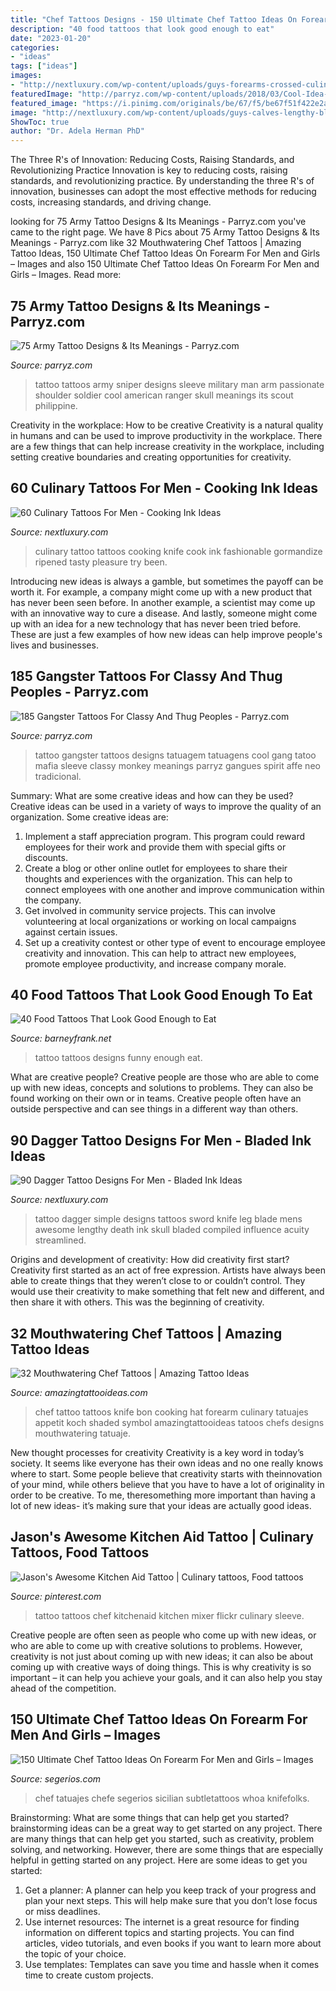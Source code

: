 ```yaml
---
title: "Chef Tattoos Designs - 150 Ultimate Chef Tattoo Ideas On Forearm For Men And Girls – Images"
description: "40 food tattoos that look good enough to eat"
date: "2023-01-20"
categories:
- "ideas"
tags: ["ideas"]
images:
- "http://nextluxury.com/wp-content/uploads/guys-forearms-crossed-culinary-tool-tattoo.jpg"
featuredImage: "http://parryz.com/wp-content/uploads/2018/03/Cool-Idea-Of-Army-Tattoo-For-Male-Arm.jpg"
featured_image: "https://i.pinimg.com/originals/be/67/f5/be67f51f422e2ad11718725daea0946a.jpg"
image: "http://nextluxury.com/wp-content/uploads/guys-calves-lengthy-blade-dagger-tattoo.jpg"
ShowToc: true
author: "Dr. Adela Herman PhD"
---
```



The Three R's of Innovation: Reducing Costs, Raising Standards, and Revolutionizing Practice
Innovation is key to reducing costs, raising standards, and revolutionizing practice. By understanding the three R's of innovation, businesses can adopt the most effective methods for reducing costs, increasing standards, and driving change.

	

		
looking for 75 Army Tattoo Designs &amp; Its Meanings - Parryz.com you've came to the right page. We have 8 Pics about 75 Army Tattoo Designs &amp; Its Meanings - Parryz.com like 32 Mouthwatering Chef Tattoos | Amazing Tattoo Ideas, 150 Ultimate Chef Tattoo Ideas On Forearm For Men and Girls – Images and also 150 Ultimate Chef Tattoo Ideas On Forearm For Men and Girls – Images. Read more:
		
    
## 75 Army Tattoo Designs &amp; Its Meanings - Parryz.com

<img loading=lazy src="http://parryz.com/wp-content/uploads/2018/03/Cool-Idea-Of-Army-Tattoo-For-Male-Arm.jpg" onerror="this.onerror=null;this.src='https://tse3.mm.bing.net/th?id=OIP.TxEm2ceA-1mzpyIq31HQEwHaHa&amp;pid=15.1';" alt="75 Army Tattoo Designs &amp; Its Meanings - Parryz.com">

_Source: parryz.com_

>tattoo tattoos army sniper designs sleeve military man arm passionate shoulder soldier cool american ranger skull meanings its scout philippine. 

	

Creativity in the workplace: How to be creative
Creativity is a natural quality in humans and can be used to improve productivity in the workplace. There are a few things that can help increase creativity in the workplace, including setting creative boundaries and creating opportunities for creativity.

    
## 60 Culinary Tattoos For Men - Cooking Ink Ideas

<img loading=lazy src="http://nextluxury.com/wp-content/uploads/guys-forearms-crossed-culinary-tool-tattoo.jpg" onerror="this.onerror=null;this.src='https://tse2.mm.bing.net/th?id=OIP.MwJWOL5VziD8-zctB6n-JgHaHa&amp;pid=15.1';" alt="60 Culinary Tattoos For Men - Cooking Ink Ideas">

_Source: nextluxury.com_

>culinary tattoo tattoos cooking knife cook ink fashionable gormandize ripened tasty pleasure try been. 

	

Introducing new ideas is always a gamble, but sometimes the payoff can be worth it. For example, a company might come up with a new product that has never been seen before. In another example, a scientist may come up with an innovative way to cure a disease. And lastly, someone might come up with an idea for a new technology that has never been tried before. These are just a few examples of how new ideas can help improve people's lives and businesses.

    
## 185 Gangster Tattoos For Classy And Thug Peoples - Parryz.com

<img loading=lazy src="http://parryz.com/wp-content/uploads/2017/09/Gangster-Tattoo-105.jpg" onerror="this.onerror=null;this.src='https://tse3.mm.bing.net/th?id=OIP.OeAfOmLJqNDCUxhDtTNH-gHaHa&amp;pid=15.1';" alt="185 Gangster Tattoos For Classy And Thug Peoples - Parryz.com">

_Source: parryz.com_

>tattoo gangster tattoos designs tatuagem tatuagens cool gang tatoo mafia sleeve classy monkey meanings parryz gangues spirit affe neo tradicional. 

	

Summary: What are some creative ideas and how can they be used?
Creative ideas can be used in a variety of ways to improve the quality of an organization. Some creative ideas are:
1. Implement a staff appreciation program. This program could reward employees for their work and provide them with special gifts or discounts.
2. Create a blog or other online outlet for employees to share their thoughts and experiences with the organization. This can help to connect employees with one another and improve communication within the company.
3. Get involved in community service projects. This can involve volunteering at local organizations or working on local campaigns against certain issues.
4. Set up a creativity contest or other type of event to encourage employee creativity and innovation. This can help to attract new employees, promote employee productivity, and increase company morale.

    
## 40 Food Tattoos That Look Good Enough To Eat

<img loading=lazy src="http://www.barneyfrank.net/wp-content/uploads/2014/01/funny-food-tattoo.jpg" onerror="this.onerror=null;this.src='https://tse3.mm.bing.net/th?id=OIP.Hv-W-AZH9fRbw0mKhifaQwHaJz&amp;pid=15.1';" alt="40 Food Tattoos That Look Good Enough to Eat">

_Source: barneyfrank.net_

>tattoo tattoos designs funny enough eat. 

	

What are creative people?
Creative people are those who are able to come up with new ideas, concepts and solutions to problems. They can also be found working on their own or in teams. Creative people often have an outside perspective and can see things in a different way than others.

    
## 90 Dagger Tattoo Designs For Men - Bladed Ink Ideas

<img loading=lazy src="http://nextluxury.com/wp-content/uploads/guys-calves-lengthy-blade-dagger-tattoo.jpg" onerror="this.onerror=null;this.src='https://tse3.mm.bing.net/th?id=OIP.zr9m4hMHNu87su9sdzy0AAHaHI&amp;pid=15.1';" alt="90 Dagger Tattoo Designs For Men - Bladed Ink Ideas">

_Source: nextluxury.com_

>tattoo dagger simple designs tattoos sword knife leg blade mens awesome lengthy death ink skull bladed compiled influence acuity streamlined. 

	

Origins and development of creativity: How did creativity first start?
Creativity first started as an act of free expression. Artists have always been able to create things that they weren’t close to or couldn’t control. They would use their creativity to make something that felt new and different, and then share it with others. This was the beginning of creativity.

    
## 32 Mouthwatering Chef Tattoos | Amazing Tattoo Ideas

<img loading=lazy src="https://amazingtattooideas.com/wp-content/uploads/2016/10/Shaded-Bon-Apetit-Forearm-Tattoo.jpg" onerror="this.onerror=null;this.src='https://tse4.mm.bing.net/th?id=OIP.9gH1gPBv80jIYJZPdWWMNwHaKK&amp;pid=15.1';" alt="32 Mouthwatering Chef Tattoos | Amazing Tattoo Ideas">

_Source: amazingtattooideas.com_

>chef tattoo tattoos knife bon cooking hat forearm culinary tatuajes appetit koch shaded symbol amazingtattooideas tatoos chefs designs mouthwatering tatuaje. 

	

New thought processes for creativity
Creativity is a key word in today’s society. It seems like everyone has their own ideas and no one really knows where to start. Some people believe that creativity starts with theinnovation of your mind, while others believe that you have to have a lot of originality in order to be creative. To me, theresomething more important than having a lot of new ideas- it’s making sure that your ideas are actually good ideas.

    
## Jason&#039;s Awesome Kitchen Aid Tattoo | Culinary Tattoos, Food Tattoos

<img loading=lazy src="https://i.pinimg.com/originals/be/67/f5/be67f51f422e2ad11718725daea0946a.jpg" onerror="this.onerror=null;this.src='https://tse4.mm.bing.net/th?id=OIP.etri5jzDyH6EaZKWQVknJAAAAA&amp;pid=15.1';" alt="Jason&#039;s Awesome Kitchen Aid Tattoo | Culinary tattoos, Food tattoos">

_Source: pinterest.com_

>tattoo tattoos chef kitchenaid kitchen mixer flickr culinary sleeve. 

	

Creative people are often seen as people who come up with new ideas, or who are able to come up with creative solutions to problems. However, creativity is not just about coming up with new ideas; it can also be about coming up with creative ways of doing things. This is why creativity is so important – it can help you achieve your goals, and it can also help you stay ahead of the competition.

    
## 150 Ultimate Chef Tattoo Ideas On Forearm For Men And Girls – Images

<img loading=lazy src="https://www.segerios.com/wp-content/uploads/2019/01/Colored-Chef-Tattoo-On-Forearm-480x600.jpg" onerror="this.onerror=null;this.src='https://tse3.mm.bing.net/th?id=OIP.T65khbEetG9KrrAX-1qKaAHaJQ&amp;pid=15.1';" alt="150 Ultimate Chef Tattoo Ideas On Forearm For Men and Girls – Images">

_Source: segerios.com_

>chef tatuajes chefe segerios sicilian subtletattoos whoa knifefolks. 

	

Brainstorming: What are some things that can help get you started?
brainstorming ideas can be a great way to get started on any project. There are many things that can help get you started, such as creativity, problem solving, and networking. However, there are some things that are especially helpful in getting started on any project. Here are some ideas to get you started:  
1. Get a planner: A planner can help you keep track of your progress and plan your next steps. This will help make sure that you don’t lose focus or miss deadlines. 
2. Use internet resources: The internet is a great resource for finding information on different topics and starting projects. You can find articles, video tutorials, and even books if you want to learn more about the topic of your choice. 
3. Use templates: Templates can save you time and hassle when it comes time to create custom projects.

